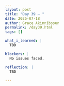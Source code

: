 ```yaml
---
layout: post
title: "Day 39 – "
date: 2025-07-18
author: Grace Akinnibosun
permalink: /day39.html
tags: []

what_i_learned: |
  TBD

blockers: |
  No issues faced.

reflection: |
  TBD
 
---
```

